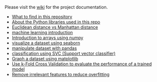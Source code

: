 Please visit the [wiki](https://github.com/ksator/Machine_Learning_with_Python/wiki) for the project documentation.    

- [What to find in this repository](https://github.com/ksator/Machine_Learning_with_Python/wiki/What-to-find-in-this-repository)
- [About the Python libraries used in this repo](https://github.com/ksator/Machine_Learning_with_Python/wiki/About-the-Python-libraries-used-in-this-repo)  
- [Euclidean distance vs Manhattan distance](https://github.com/ksator/Machine_Learning_with_Python/wiki/Euclidean-distance-vs-Manhattan-distance)  
- [machine learning introduction](https://github.com/ksator/Machine_Learning_with_Python/wiki/machine-learning-introduction)  
- [Introduction to arrays using numpy](https://github.com/ksator/Machine_Learning_with_Python/wiki/Introduction-to-arrays-using-numpy)  
- [visualize a dataset using seaborn](https://github.com/ksator/Machine_Learning_with_Python/wiki/visualize-a-dataset-using-seaborn)  
- [manipulate dataset with pandas](https://github.com/ksator/Machine_Learning_with_Python/wiki/manipulate-dataset-with-pandas)  
- [classification using SVC (Support vector classifier)](https://github.com/ksator/Machine_Learning_with_Python/wiki/classification-using-SVC-(Support-vector-classifier))   
- [Graph a dataset using matplotlib](https://github.com/ksator/Machine_Learning_with_Python/wiki/Graph-a-dataset-using-matplotlib)  
- [Use k-Fold Cross Validation to evaluate the performance of a trained model](https://github.com/ksator/Machine_Learning_with_Python/wiki/Use-k-Fold-Cross-Validation-to-evaluate-the-performance-of-a-trained-model)  
- [Remove irrelevant features to reduce overfitting](https://github.com/ksator/Machine_Learning_with_Python/wiki/Remove-irrelevant-features-to-reduce-overfitting)  


